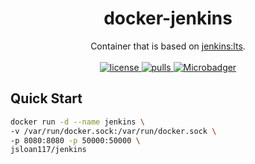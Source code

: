 <h1 align="center">
  docker-jenkins
</h1>
<p align="center">
  Container that is based on <a href="https://hub.docker.com/r/jenkins/jenkins">jenkins:lts</a>.
  <br/><br/>

  <a href="https://github.com/jsloan117/docker-jenkins/blob/master/LICENSE/">
    <img alt="license" src="https://img.shields.io/badge/License-GPLv3-blue.svg" />
  </a>
  <a href="https://hub.docker.com/r/jsloan117/jenkins/">
    <img alt="pulls" src="https://img.shields.io/docker/pulls/jsloan117/jenkins.svg" />
  </a>
  <a href="https://microbadger.com/images/jsloan117/jenkins">
    <img alt="Microbadger" src="https://images.microbadger.com/badges/image/jsloan117/jenkins.svg" />
  </a>
</p>

## Quick Start

```bash
docker run -d --name jenkins \
-v /var/run/docker.sock:/var/run/docker.sock \
-p 8080:8080 -p 50000:50000 \
jsloan117/jenkins
```

